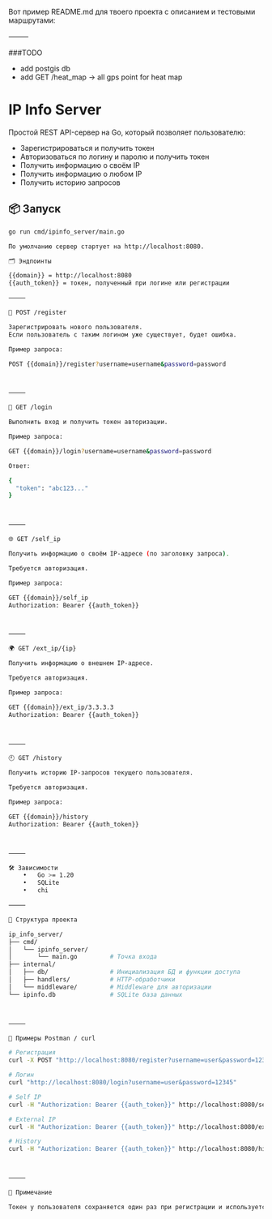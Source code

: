 Вот пример README.md для твоего проекта с описанием и тестовыми маршрутами:

⸻

###TODO
- add postgis db
- add GET /heat_map -> all gps point for heat map


# IP Info Server

Простой REST API-сервер на Go, который позволяет пользователю:

- Зарегистрироваться и получить токен
- Авторизоваться по логину и паролю и получить токен
- Получить информацию о своём IP
- Получить информацию о любом IP
- Получить историю запросов

## 📦 Запуск

```bash
go run cmd/ipinfo_server/main.go

По умолчанию сервер стартует на http://localhost:8080.

🗂️ Эндпоинты

{{domain}} = http://localhost:8080
{{auth_token}} = токен, полученный при логине или регистрации

⸻

🔐 POST /register

Зарегистрировать нового пользователя.
Если пользователь с таким логином уже существует, будет ошибка.

Пример запроса:

POST {{domain}}/register?username=username&password=password



⸻

🔑 GET /login

Выполнить вход и получить токен авторизации.

Пример запроса:

GET {{domain}}/login?username=username&password=password

Ответ:

{
  "token": "abc123..."
}



⸻

🌐 GET /self_ip

Получить информацию о своём IP-адресе (по заголовку запроса).

Требуется авторизация.

Пример запроса:

GET {{domain}}/self_ip
Authorization: Bearer {{auth_token}}



⸻

🌍 GET /ext_ip/{ip}

Получить информацию о внешнем IP-адресе.

Требуется авторизация.

Пример запроса:

GET {{domain}}/ext_ip/3.3.3.3
Authorization: Bearer {{auth_token}}



⸻

🕘 GET /history

Получить историю IP-запросов текущего пользователя.

Требуется авторизация.

Пример запроса:

GET {{domain}}/history
Authorization: Bearer {{auth_token}}



⸻

🛠 Зависимости
	•	Go >= 1.20
	•	SQLite
	•	chi

⸻

📁 Структура проекта

ip_info_server/
├── cmd/
│   └── ipinfo_server/
│       └── main.go         # Точка входа
├── internal/
│   ├── db/                 # Инициализация БД и функции доступа
│   ├── handlers/           # HTTP-обработчики
│   └── middleware/         # Middleware для авторизации
└── ipinfo.db               # SQLite база данных



⸻

🧪 Примеры Postman / curl

# Регистрация
curl -X POST "http://localhost:8080/register?username=user&password=12345"

# Логин
curl "http://localhost:8080/login?username=user&password=12345"

# Self IP
curl -H "Authorization: Bearer {{auth_token}}" http://localhost:8080/self_ip

# External IP
curl -H "Authorization: Bearer {{auth_token}}" http://localhost:8080/ext_ip/8.8.8.8

# History
curl -H "Authorization: Bearer {{auth_token}}" http://localhost:8080/history



⸻

📌 Примечание

Токен у пользователя сохраняется один раз при регистрации и используется повторно при логине. Повторная регистрация создаст нового пользователя с новым токеном.

